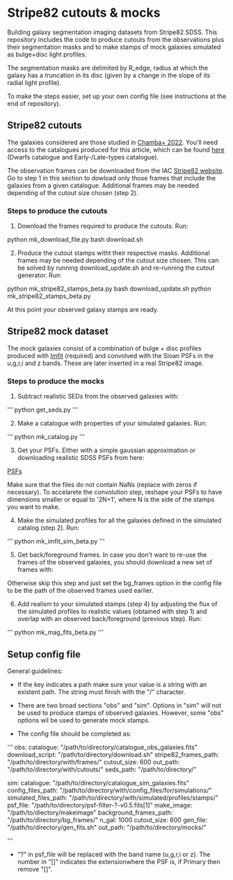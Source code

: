 # Stripe82 cutouts & mocks
Building galaxy segmentation imaging datasets from Stripe82 SDSS. This repository includes the code to produce cutouts from the observations plus their segmentation masks and to make stamps of mock galaxies simulated as bulge+disc light profiles.

The segmentation masks are delimited by R_edge, radius at which the galaxy has a truncation in its disc (given by a change in the slope of its radial light profile).

To make the steps easier, set up your own config file (see instructions at the end of repository). 

## Stripe82 cutouts
The galaxies considered are those studied in [Chamba+ 2022](https://ui.adsabs.harvard.edu/abs/2022A%26A...667A..87C/abstract). You'll need access to the catalogues produced for this article, which can be found [here](https://vizier.cds.unistra.fr/viz-bin/VizieR?-source=J/A+A/667/A87) (Dwarfs catalogue and Early-/Late-types catalogue).

The observation frames can be downloaded from the IAC [Stripe82 website](http://research.iac.es/proyecto/stripe82/). Go to step 1 in this section to dowload only those frames that include the galaxies from a given catalogue. Additional frames may be needed depending of the cutout size chosen (step 2).


### Steps to produce the cutouts

1) Download the frames required to produce the cutouts. Run:

python mk_download_file.py
bash download.sh

2) Produce the cutout stamps witht their respective masks. Additional frames may be needed depending of the cutout size chosen. This can be solved by running download_update.sh and re-running the cutout generator. Run:

python mk_stripe82_stamps_beta.py
bash download_update.sh
python mk_stripe82_stamps_beta.py

At this point your observed galaxy stamps are ready.

## Stripe82 mock dataset
The mock galaxies consist of a combination of bulge + disc profiles produced with [Imfit](https://www.mpe.mpg.de/~erwin/code/imfit/) (required) and convolved with the Sloan PSFs in the u,g,r,i and z bands. These are later inserted in a real Stripe82 image.

### Steps to produce the mocks

1) Subtract realistic SEDs from the observed galaxies with:

'''
python get_seds.py
'''

2) Make a catalogue with properties of your simulated galaxies. Run:

'''
python mk_catalog.py
'''

3) Get your PSFs. Either with a simple gaussian approximation or downloading realistic SDSS PSFs from here:

[PSFs](https://ui.adsabs.harvard.edu/abs/2020MNRAS.491.5317I/abstract)

Make sure that the files do not contain NaNs (replace with zeros if necessary). To accelarete the convolution step, reshape your PSFs to have dimensions smaller or equal to '2N+1', where N is the side of the stamps you want to make.

4) Make the simulated profiles for all the galaxies defined in the simulated catalog (step 2). Run:

'''
python mk_imfit_sim_beta.py
'''

5) Get back/foreground frames. In case you don't want to re-use the frames of the observed galaxies, you should download a new set of frames with: 


Otherwise skip this step and just set the bg_frames option in the config file to be the path of the observed frames used earlier. 

6) Add realism to your simulated stamps (step 4) by adjusting the flux of the simulated profiles to realistic values (obtained with step 1) and overlap with an observed back/foreground (previous step). Run:

'''
python mk_mag_fits_beta.py
'''


## Setup config file

General guidelines:

- If the key indicates a path make sure your value is a string with an existent path. The string must finish with the "/" character.

- There are two broad sections "obs" and "sim". Options in "sim" will not be used to produce stamps of observed galaxies. However, some "obs" options wil be used to generate mock stamps. 

- The config file should be completed as:

'''
obs:
  catalogue: "/path/to/directory/catalogue_obs_galaxies.fits"
  download_script: "/path/to/directory/download.sh"
  stripe82_frames_path: "/path/to/directory/with/frames/"
  cutout_size: 600
  out_path: "/path/to/directory/with/cutouts/"
  seds_path: "/path/to/directory/"

sim:
  catalogue: "/path/to/directory/catalogue_sim_galaxies.fits"
  config_files_path: "/path/to/directory/with/config_files/for/simulations/"
  simulated_files_path: "/path/to/directory/with/simulated/profiles/stamps/"
  psf_file: "/path/to/directory/psf-filter-?-v0.5.fits[1]"
  make_image: "/path/to/diectory/makeimage"
  background_frames_path: "/path/to/directory/bg_frames/"
  n_gal: 1000
  cutout_size: 600
  gen_file: "/path/to/directory/gen_fits.sh"
  out_path: "/path/to/directory/mocks/"

'''
  

- "?" in psf_file will be replaced with the band name (u,g,r,i or z). The number in "[]" indicates the extensionwhere the PSF is, if Primary then remove "[]".



